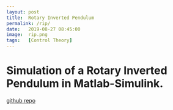 ```yaml
---
layout: post
title:  Rotary Inverted Pendulum
permalink: /rip/
date:   2019-08-27 08:45:00
image:  rip.png
tags:   [Control Theory]
---
```

# Simulation of a Rotary Inverted Pendulum in Matlab-Simulink.

[github repo](https://github.com/ashwath-karthikeyan/rotary-inverted-pendulum)